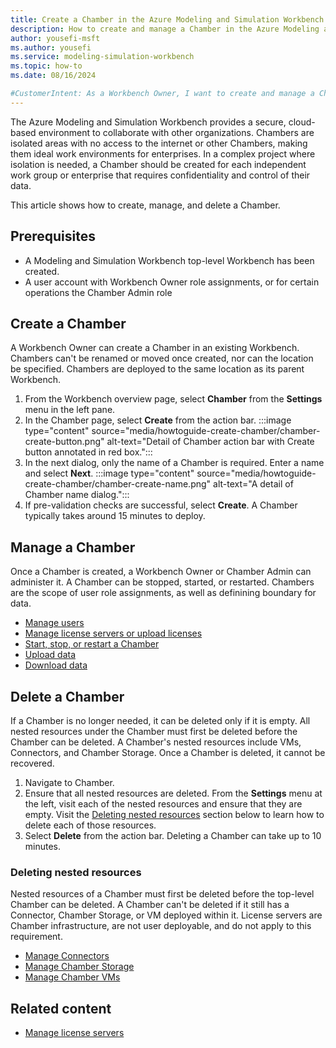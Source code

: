 ```yaml
---
title: Create a Chamber in the Azure Modeling and Simulation Workbench
description: How to create and manage a Chamber in the Azure Modeling and Simulation Workbench
author: yousefi-msft
ms.author: yousefi
ms.service: modeling-simulation-workbench
ms.topic: how-to
ms.date: 08/16/2024

#CustomerIntent: As a Workbench Owner, I want to create and manage a Chamber to isolate users, workloads and data.
---
```


<!--
Remove all the comments in this template before you sign-off or merge to the main branch.

This template provides the basic structure of a How-to article pattern. See the
[instructions - How-to](../level4/article-how-to-guide.md) in the pattern library.

You can provide feedback about this template at: https://aka.ms/patterns-feedback

How-to is a procedure-based article pattern that show the user how to complete a task in their own environment. A task is a work activity that has a definite beginning and ending, is observable, consist of two or more definite steps, and leads to a product, service, or decision.

-->

<!-- 1. H1 -----------------------------------------------------------------------------

Required: Use a "<verb> * <noun>" format for your H1. Pick an H1 that clearly conveys the task the user will complete.

For example: "Migrate data from regular tables to ledger tables" or "Create a new Azure SQL Database".

* Include only a single H1 in the article.
* Don't start with a gerund.
* Don't include "Tutorial" in the H1.

-->
The Azure Modeling and Simulation Workbench provides a secure, cloud-based environment to collaborate with other organizations.  Chambers are isolated areas with no access to the internet or other Chambers, making them ideal work environments for enterprises.  In a complex project where isolation is needed, a Chamber should be created for each independent work group or enterprise that requires confidentiality and control of their data.

This article shows how to create, manage, and delete a Chamber.

<!-- 3. Prerequisites --------------------------------------------------------------------

Required: Make Prerequisites the first H2 after the H1. 

* Provide a bulleted list of items that the user needs.
* Omit any preliminary text to the list.
* If there aren't any prerequisites, list "None" in plain text, not as a bulleted item.

-->

## Prerequisites

* A Modeling and Simulation Workbench top-level Workbench has been created.
* A user account with Workbench Owner role assignments, or for certain operations the Chamber Admin role

<!-- 4. Task H2s ------------------------------------------------------------------------------

Required: Multiple procedures should be organized in H2 level sections. A section contains a major grouping of steps that help users complete a task. Each section is represented as an H2 in the article.

For portal-based procedures, minimize bullets and numbering.

* Each H2 should be a major step in the task.
* Phrase each H2 title as "<verb> * <noun>" to describe what they'll do in the step.
* Don't start with a gerund.
* Don't number the H2s.
* Begin each H2 with a brief explanation for context.
* Provide a ordered list of procedural steps.
* Provide a code block, diagram, or screenshot if appropriate
* An image, code block, or other graphical element comes after numbered step it illustrates.
* If necessary, optional groups of steps can be added into a section.
* If necessary, alternative groups of steps can be added into a section.

-->

## Create a Chamber

A Workbench Owner can create a Chamber in an existing Workbench. Chambers can't be renamed or moved once created, nor can the location be specified. Chambers are deployed to the same location as its parent Workbench.

1. From the Workbench overview page, select **Chamber** from the **Settings** menu in the left pane.
1. In the Chamber page, select **Create** from the action bar. :::image type="content" source="media/howtoguide-create-chamber/chamber-create-button.png" alt-text="Detail of Chamber action bar with Create button annotated in red box.":::
1. In the next dialog, only the name of a Chamber is required. Enter a name and select **Next**. :::image type="content" source="media/howtoguide-create-chamber/chamber-create-name.png" alt-text="A detail of Chamber name dialog.":::
1. If pre-validation checks are successful, select **Create**.  A Chamber typically takes around 15 minutes to deploy.

## Manage a Chamber

Once a Chamber is created, a Workbench Owner or Chamber Admin can administer it. A Chamber can be stopped, started, or restarted. Chambers are the scope of user role assignments, as well as definining boundary for data.

* [Manage users](./how-to-guide-manage-users.md)
* [Manage license servers or upload licenses](./how-to-guide-licenses.md)
* [Start, stop, or restart a Chamber](./howtoTODO)
* [Upload data](./how-to-guide-upload-data.md)
* [Download data](./how-to-guide-download-data.md)

## Delete a Chamber

If a Chamber is no longer needed, it can be deleted only if it is empty.  All nested resources under the Chamber must first be deleted before the Chamber can be deleted.  A Chamber's nested resources include VMs, Connectors, and Chamber Storage. Once a Chamber is deleted, it cannot be recovered.

1. Navigate to Chamber.
1. Ensure that all nested resources are deleted.  From the **Settings** menu at the left, visit each of the nested resources and ensure that they are empty. Visit the [Deleting nested resources](#deleting-nested-resources) section below to learn how to delete each of those resources.
1. Select **Delete** from the action bar. Deleting a Chamber can take up to 10 minutes.

### Deleting nested resources

Nested resources of a Chamber must first be deleted before the top-level Chamber can be deleted. A Chamber can't be deleted if it still has a Connector, Chamber Storage, or VM deployed within it. License servers are Chamber infrastructure, are not user deployable, and do not apply to this requirement.

* [Manage Connectors](./how-to-guide-connector.md)
* [Manage Chamber Storage](./how-to-guide-manage-storage.md)
* [Manage Chamber VMs](./how-to-VM)

<!-- 5. Next step/Related content------------------------------------------------------------------------

Optional: You have two options for manually curated links in this pattern: Next step and Related content. You don't have to use either, but don't use both.
  - For Next step, provide one link to the next step in a sequence. Use the blue box format
  - For Related content provide 1-3 links. Include some context so the customer can determine why they would click the link. Add a context sentence for the following links.

-->

## Related content

* [Manage license servers](./how-to-guide-licenses.md)
